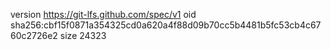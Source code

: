 version https://git-lfs.github.com/spec/v1
oid sha256:cbf15f0871a354325cd0a620a4f88d09b70cc5b4481b5fc53cb4c6760c2726e2
size 24323
